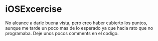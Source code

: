 # iOSExcercise
No alcance a darle buena vista, pero creo haber cubierto los puntos, aunque me tarde un poco mas de lo esperado ya que hacia rato que no programaba.
Deje unos pocos comments en el codigo.
